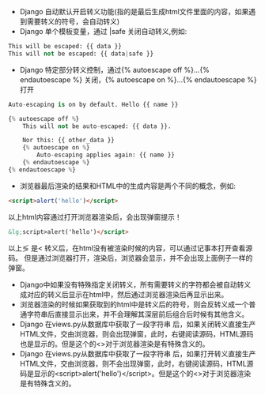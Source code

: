 * Django 自动默认开启转义功能(指的是最后生成html文件里面的内容，如果遇到需要转义的符号，会自动转义)
* Django 单个模板变量，通过 |safe 关闭自动转义,例如:
```Python
This will be escaped: {{ data }}
This will not be escaped: {{ data|safe }}
```
* Django 特定部分转义控制，通过{% autoescape off %}...{% endautoescape %} 关闭，{% autoescape on %}...{% endautoescape %} 打开
```Python
Auto-escaping is on by default. Hello {{ name }}

{% autoescape off %}
    This will not be auto-escaped: {{ data }}.

    Nor this: {{ other_data }}
    {% autoescape on %}
        Auto-escaping applies again: {{ name }}
    {% endautoescape %}
{% endautoescape %}
```

* 浏览器最后渲染的结果和HTML中的生成内容是两个不同的概念，例如:
```html
<script>alert('hello')</script>
```
以上html内容通过打开浏览器渲染后，会出现弹窗提示！
```html
&lg;script>alert('hello')</script>
```
以上&lg; 是< 转义后，在html没有被渲染时候的内容，可以通过记事本打开查看源码。
但是通过浏览器打开，渲染后，浏览器会显示<script>alert('hello')</script>，并不会出现上面例子一样的弹窗。

* Django中如果没有特殊指定关闭转义，所有需要转义的字符都会被自动转义成对应的转义后显示在html中，然后通过浏览器渲染后再显示出来。
* 浏览器渲染的时候如果获取到的html中是转义后的符号，则会反转义成一个普通字符串后直接显示出来，并不会理解其深层前后组合后时候有其他含义。
* Django 在views.py从数据库中获取了一段字符串 <script>alert('hello')</script> 后，如果关闭转义直接生产HTML文件，交由浏览器，则会出现弹窗，此时，右键阅读源码，HTML源码也是显示的<script>alert('hello')</script>。但是这个的<>对于浏览器渲染是有特殊含义的。
* Django 在views.py从数据库中获取了一段字符串 <script>alert('hello')</script> 后，如果打开转义直接生产HTML文件，交由浏览器，则不会出现弹窗，此时，右键阅读源码，HTML源码是显示的&lt;script&gt;alert(&#39;hello&#39;)&lt;/script&gt;。但是这个的<>对于浏览器渲染是有特殊含义的。
